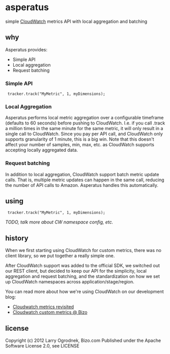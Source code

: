 asperatus
=========

simple [CloudWatch](http://aws.amazon.com/cloudwatch/) metrics API with local aggregation and batching


why
----

Asperatus provides:

* Simple API
* Local aggregation
* Request batching

### Simple API
     tracker.track("MyMetric", 1, myDimensions);
     
### Local Aggregation

  Asperatus performs local metric aggregation over a configurable timeframe (defaults to 60 seconds) before pushing to CloudWatch.  I.e. if you call .track a million times in the same minute for the same metric, it will only result in a single call to CloudWatch.  Since you pay per API call, and CloudWatch only supports granularity of 1 minute, this is a big win.  Note that this doesn't affect your number of samples, min, max, etc. as CloudWatch supports accepting locally aggregated data.

### Request batching

  In addition to local aggregation, CloudWatch support batch metric update calls.  That is, multiple metric updates can happen in the same call, reducing the number of API calls to Amazon.  Asperatus handles this automatically.


using
-----

     tracker.track("MyMetric", 1, myDimensions);
     
_TODO, talk more about CW namespace config, etc._

history
-------

When we first starting using CloudWatch for custom metrics, there was no client library, so we put together a really simple one.

After CloudWatch support was added to the official SDK, we switched out our REST client, but decided to keep our API for the simplicity, local aggregation and request batching, and the standardization on how we set up CloudWatch namespaces across application/stage/region.

You can read more about how we're using CloudWatch on our development blog:

* [Cloudwatch metrics revisited](http://dev.bizo.com/2011/08/cloudwatch-metrics-revisited.html)
* [Cloudwatch custom metrics @ Bizo](http://dev.bizo.com/2011/05/cloudwatch-custom-metrics-bizo.html)



license
-------
Copyright (c) 2012 Larry Ogrodnek, Bizo.com
Published under the Apache Software License 2.0, see LICENSE